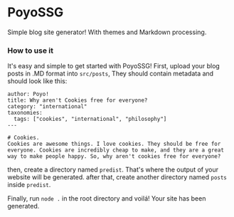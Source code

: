 # PoyoSSG
Simple blog site generator! With themes and Markdown processing.
### How to use it
It's easy and simple to get started with PoyoSSG! First, upload your blog posts in .MD format into `src/posts`, They should contain metadata and should look like this:
```---
author: Poyo!
title: Why aren't Cookies free for everyone?
category: "international"
taxonomies:
  tags: ["cookies", "international", "philosophy"] 
---

# Cookies.
Cookies are awesome things. I love cookies. They should be free for everyone. Cookies are incredibly cheap to make, and they are a great way to make people happy. So, why aren't cookies free for everyone? 
```

then, create a directory named `predist`. That's where the output of your website will be generated. after that, create another directory named `posts` inside `predist`. 

Finally, run `node .` in the root directory and voilá! Your site has been generated.
